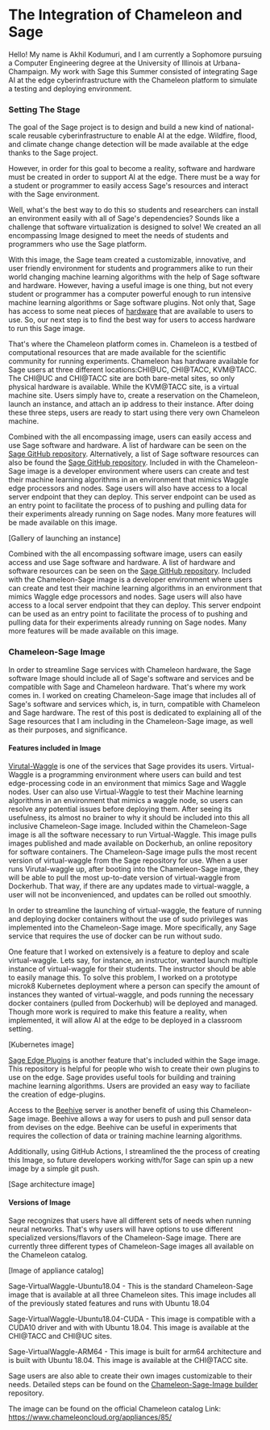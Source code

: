 # The Integration of Chameleon and Sage
Hello! My name is Akhil Kodumuri, and I am currently a Sophomore pursuing a Computer Engineering degree at the University of Illinois at Urbana-Champaign. My work with Sage this Summer consisted of integrating Sage AI at the edge cyberinfrastructure with the Chameleon platform to simulate a testing and deploying environment.

### Setting The Stage
The goal of the Sage project is to design and build a new kind of national-scale reusable cyberinfrastructure to enable AI at the edge. Wildfire, flood, and climate change change detection will be made available at the edge thanks to the Sage project.

However, in order for this goal to become a reality, software and hardware must be created in order to support AI at the edge. There must be a way for a student or programmer to easily access Sage's resources and interact with the Sage environment.

Well, what's the best way to do this so students and researchers can install an environment easily with all of Sage's dependencies? Sounds like a challenge that software virtualization is designed to solve! We created an all encompassing Image designed to meet the needs of students and programmers who use the Sage platform.

With this image, the Sage team created a customizable, innovative, and user friendly environment for students and programmers alike to run their world changing machine learning algorithms with the help of Sage software and hardware. However, having a useful image is one thing, but not every student or programmer has a computer powerful enough to run intensive machine learning algorithms or Sage software plugins. Not only that, Sage has access to some neat pieces of [hardware](https://github.com/sagecontinuum/sage/blob/master/architecture_overview.md) that are available to users to use. So, our next step is to find the best way for users to access hardware to run this Sage image.


That's where the Chameleon platform comes in. Chameleon is a testbed of computational resources that are made available for the scientific community for running experiments. Chameleon has hardware available for Sage users at three different locations:CHI@UC, CHI@TACC, KVM@TACC. The CHI@UC and CHI@TACC site are both bare-metal sites, so only physical hardware is available. While the KVM@TACC site, is a virtual machine site. Users simply have to, create a reservation on the Chameleon, launch an instance, and attach an ip address to their instance. After doing these three steps, users are ready to start using there very own Chameleon machine.

Combined with the all encompassing image, users can easily access and use Sage software and hardware. A list of hardware can be seen on the [Sage GitHub repository](https://github.com/sagecontinuum/sage/blob/master/architecture_overview.md). Alternatively, a list of Sage software resources can also be found the [Sage GitHub repository](https://github.com/sagecontinuum/sage/blob/master/architecture_overview.md). Included in with the Chameleon-Sage image is a developer environment where users can create and test their machine learning algorithms in an environment that mimics Waggle edge processors and nodes. Sage users will also have access to a local server endpoint that they can deploy. This server endpoint can be used as an entry point to facilitate the process of to pushing and pulling data for their experiments already running on Sage nodes. Many more features will be made available on this image.

[Gallery of launching an instance]

Combined with the all encompassing software image, users can easily access and use Sage software and hardware. A list of hardware and software resources can be seen on the [Sage GitHub repository](https://github.com/sagecontinuum/sage/blob/master/architecture_overview.md). Included with the Chameleon-Sage image is a developer environment where users can create and test their machine learning algorithms in an environment that mimics Waggle edge processors and nodes. Sage users will also have access to a local server endpoint that they can deploy. This server endpoint can be used as an entry point to facilitate the process of to pushing and pulling data for their experiments already running on Sage nodes. Many more features will be made available on this image.

### Chameleon-Sage Image
In order to streamline Sage services with Chameleon hardware, the Sage software Image should include all of Sage's software and services and be compatible with Sage and Chameleon hardware. That's where my work comes in. I worked on creating Chameleon-Sage image that includes all of Sage's software and services which, is, in turn, compatible with Chameleon and Sage hardware. The rest of this post is dedicated to explaining all of the Sage resources that I am including in the Chameleon-Sage image, as well as their purposes, and significance.

#### Features included in Image
[Virutal-Waggle](https://github.com/waggle-sensor/waggle-node) is one of the services that Sage provides its users. Virtual-Waggle is a programming environment where users can build and test edge-processing code in an environment that mimics Sage and Waggle nodes. User can also use Virtual-Waggle to test their Machine learning algorithms in an environment that mimics a waggle node, so users can resolve any potential issues before deploying them.
After seeing its usefulness, its almost no brainer to why it should be included into this all inclusive Chameleon-Sage image. Included within the Chameleon-Sage image is all the software necessary to run Virtual-Waggle. This image pulls images published and made available on Dockerhub, an online repository for software containers. The Chameleon-Sage image pulls the most recent version of virtual-waggle from the Sage repository for use. When a user runs Virutal-waggle up, after booting into the Chameleon-Sage image, they will be able to pull the most up-to-date version of virtual-waggle from Dockerhub. That way, if there are any updates made to virtual-waggle, a user will not be inconvenienced, and updates can be rolled out smoothly.

In order to streamline the launching of virtual-waggle, the feature of running and deploying docker containers without the use of sudo privileges was implemented into the Chameleon-Sage image. More specifically, any Sage service that requires the use of docker can be run without sudo.

One feature that I worked on extensively is a feature to deploy and scale virtual-waggle. Lets say, for instance, an instructor, wanted launch multiple instance of virtual-waggle for their students. The instructor should be able to easily manage this. To solve this problem, I worked on a prototype microk8 Kubernetes deployment where a person can specify the amount of instances they wanted of virtual-waggle, and pods running the necessary docker containers (pulled from Dockerhub) will be deployed and managed. Though more work is required to make this feature a reality, when implemented, it will allow AI at the edge to be deployed in a classroom setting.

[Kubernetes image]

[Sage Edge Plugins](https://github.com/waggle-sensor/edge-plugins) is another feature that's included within the Sage image. This repository is helpful for people who wish to create their own plugins to use on the edge. Sage provides useful tools for building and training machine learning algorithms. Users are provided an easy way to faciliate the creation of edge-plugins.

Access to the [Beehive](https://github.com/waggle-sensor/beehive-server) server is another benefit of using this Chameleon-Sage image. Beehive allows a way for users to push and pull sensor data from devises on the edge. Beehive can be useful in experiments that requires the collection of data or training machine learning algorithms.

Additionally, using GitHub Actions, I streamlined the the process of creating this Image, so future developers working with/for Sage can spin up a new image by a simple git push.

[Sage architecture image]

#### Versions of Image
Sage recognizes that users have all different sets of needs when running neural networks. That's why users will have options to use different specialized versions/flavors of the Chameleon-Sage image. There are currently three different types of Chameleon-Sage images all available on the Chameleon catalog.

[Image of appliance catalog]

Sage-VirtualWaggle-Ubuntu18.04 - This is the standard Chameleon-Sage image that is available at all three Chameleon sites. This image includes all of the previously stated features and runs with Ubuntu 18.04

Sage-VirtualWaggle-Ubuntu18.04-CUDA - This image is compatible with a CUDA10 driver and with with Ubuntu 18.04. This image is available at the CHI@TACC and CHI@UC sites.

Sage-VirtualWaggle-ARM64 - This image is built for arm64 architecture and is built with Ubuntu 18.04. This image is available at the CHI@TACC site.

Sage users are also able to create their own images customizable to their needs. Detailed steps can be found on the [Chameleon-Sage-Image builder](https://github.com/sagecontinuum/Chameleon-Sage-Image-Builder) repository.

The image can be found on the official Chameleon catalog
Link: https://www.chameleoncloud.org/appliances/85/
